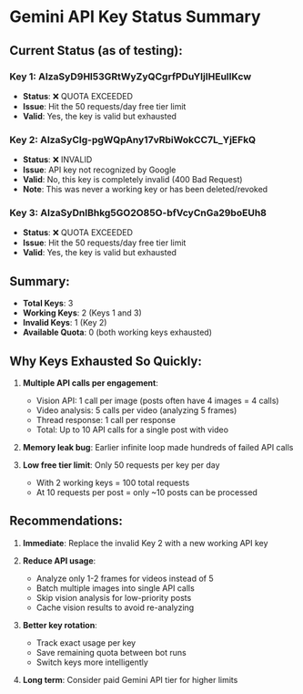 # Gemini API Key Status Summary

## Current Status (as of testing):

### Key 1: AIzaSyD9Hl53GRtWyZyQCgrfPDuYljIHEulIKcw
- **Status**: ❌ QUOTA EXCEEDED
- **Issue**: Hit the 50 requests/day free tier limit
- **Valid**: Yes, the key is valid but exhausted

### Key 2: AIzaSyClg-pgWQpAny17vRbiWokCC7L_YjEFkQ  
- **Status**: ❌ INVALID
- **Issue**: API key not recognized by Google
- **Valid**: No, this key is completely invalid (400 Bad Request)
- **Note**: This was never a working key or has been deleted/revoked

### Key 3: AIzaSyDnlBhkg5GO2O85O-bfVcyCnGa29boEUh8
- **Status**: ❌ QUOTA EXCEEDED  
- **Issue**: Hit the 50 requests/day free tier limit
- **Valid**: Yes, the key is valid but exhausted

## Summary:
- **Total Keys**: 3
- **Working Keys**: 2 (Keys 1 and 3)
- **Invalid Keys**: 1 (Key 2)
- **Available Quota**: 0 (both working keys exhausted)

## Why Keys Exhausted So Quickly:

1. **Multiple API calls per engagement**:
   - Vision API: 1 call per image (posts often have 4 images = 4 calls)
   - Video analysis: 5 calls per video (analyzing 5 frames)
   - Thread response: 1 call per response
   - Total: Up to 10 API calls for a single post with video

2. **Memory leak bug**: Earlier infinite loop made hundreds of failed API calls

3. **Low free tier limit**: Only 50 requests per key per day
   - With 2 working keys = 100 total requests
   - At 10 requests per post = only ~10 posts can be processed

## Recommendations:

1. **Immediate**: Replace the invalid Key 2 with a new working API key

2. **Reduce API usage**:
   - Analyze only 1-2 frames for videos instead of 5
   - Batch multiple images into single API calls
   - Skip vision analysis for low-priority posts
   - Cache vision results to avoid re-analyzing

3. **Better key rotation**:
   - Track exact usage per key
   - Save remaining quota between bot runs
   - Switch keys more intelligently

4. **Long term**: Consider paid Gemini API tier for higher limits